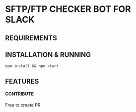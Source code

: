#  SFTP/FTP CHECKER BOT FOR SLACK  #


## REQUIREMENTS

## INSTALLATION & RUNNING
    
    npm install && npm start
    
## FEATURES



#### CONTRIBUTE
Free to create PR
